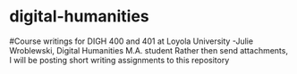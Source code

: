 digital-humanities
==================
#Course writings for DIGH 400 and 401 at Loyola University
-Julie Wroblewski, Digital Humanities M.A. student
Rather then send attachments, I will be posting short writing assignments to this repository

